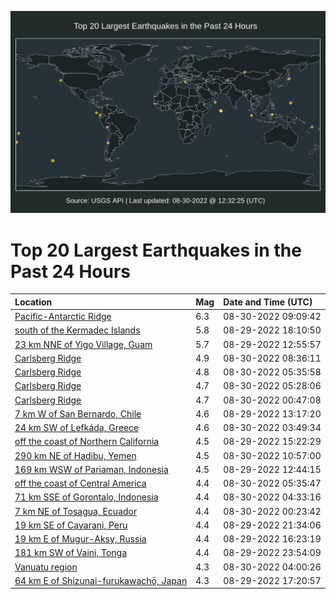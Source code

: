 ![Map](./map.png)

# Top 20 Largest Earthquakes in the Past 24 Hours

| Location | Mag | Date and Time (UTC) |
|:---|:---|:---|
| [Pacific-Antarctic Ridge](https://earthquake.usgs.gov/earthquakes/eventpage/us7000i3mp) | 6.3 | 08-30-2022 09:09:42 |
| [south of the Kermadec Islands](https://earthquake.usgs.gov/earthquakes/eventpage/us7000i3gq) | 5.8 | 08-29-2022 18:10:50 |
| [23 km NNE of Yigo Village, Guam](https://earthquake.usgs.gov/earthquakes/eventpage/us7000i3cd) | 5.7 | 08-29-2022 12:55:57 |
| [Carlsberg Ridge](https://earthquake.usgs.gov/earthquakes/eventpage/us7000i3mi) | 4.9 | 08-30-2022 08:36:11 |
| [Carlsberg Ridge](https://earthquake.usgs.gov/earthquakes/eventpage/us7000i3lq) | 4.8 | 08-30-2022 05:35:58 |
| [Carlsberg Ridge](https://earthquake.usgs.gov/earthquakes/eventpage/us7000i3ll) | 4.7 | 08-30-2022 05:28:06 |
| [Carlsberg Ridge](https://earthquake.usgs.gov/earthquakes/eventpage/us7000i3kb) | 4.7 | 08-30-2022 00:47:08 |
| [7 km W of San Bernardo, Chile](https://earthquake.usgs.gov/earthquakes/eventpage/us7000i3cj) | 4.6 | 08-29-2022 13:17:20 |
| [24 km SW of Lefkáda, Greece](https://earthquake.usgs.gov/earthquakes/eventpage/us7000i3l9) | 4.6 | 08-30-2022 03:49:34 |
| [off the coast of Northern California](https://earthquake.usgs.gov/earthquakes/eventpage/us7000i3dm) | 4.5 | 08-29-2022 15:22:29 |
| [290 km NE of Hadibu, Yemen](https://earthquake.usgs.gov/earthquakes/eventpage/us7000i3n5) | 4.5 | 08-30-2022 10:57:00 |
| [169 km WSW of Pariaman, Indonesia](https://earthquake.usgs.gov/earthquakes/eventpage/us7000i3cc) | 4.5 | 08-29-2022 12:44:15 |
| [off the coast of Central America](https://earthquake.usgs.gov/earthquakes/eventpage/us7000i3lp) | 4.4 | 08-30-2022 05:35:47 |
| [71 km SSE of Gorontalo, Indonesia](https://earthquake.usgs.gov/earthquakes/eventpage/us7000i3lf) | 4.4 | 08-30-2022 04:33:16 |
| [7 km NE of Tosagua, Ecuador](https://earthquake.usgs.gov/earthquakes/eventpage/us7000i3k4) | 4.4 | 08-30-2022 00:23:42 |
| [19 km SE of Cayarani, Peru](https://earthquake.usgs.gov/earthquakes/eventpage/us7000i3j9) | 4.4 | 08-29-2022 21:34:06 |
| [19 km E of Mugur-Aksy, Russia](https://earthquake.usgs.gov/earthquakes/eventpage/us7000i3fe) | 4.4 | 08-29-2022 16:23:19 |
| [181 km SW of Vaini, Tonga](https://earthquake.usgs.gov/earthquakes/eventpage/us7000i3jw) | 4.4 | 08-29-2022 23:54:09 |
| [Vanuatu region](https://earthquake.usgs.gov/earthquakes/eventpage/us7000i3ld) | 4.3 | 08-30-2022 04:00:26 |
| [64 km E of Shizunai-furukawachō, Japan](https://earthquake.usgs.gov/earthquakes/eventpage/us7000i3g5) | 4.3 | 08-29-2022 17:20:57 |
